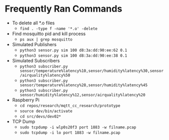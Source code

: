# Frequently Ran Commands
- To delete all *.o files
  - `find . -type f -name '*.o' -delete`
- Find mosquitto pid and kill process
  - `ps aux | grep mosquitto`
- Simulated Publishers
  - `python3 sensor.py sim 100 d8:3a:dd:90:ee:62 0.1`
  - `python3 sensor.py sim 100 d8:3a:dd:90:ee:38 0.1`
- Simulated Subscribers
  - `python3 subscriber.py sensor/temperature%latency%10,sensor/humidity%latency%30,sensor/airquality%latency%50`
  - `python3 subscriber.py sensor/temperature%latency%28,sensor/humidity%latency%45`
  - `python3 subscriber.py sensor/humidity%latency%12,sensor/airquality%latency%20`
- Raspberry Pi
  - `cd repos/research/mqtt_cc_research/prototype`
  - `source dev/bin/activate`
  - `cd src/devs/dev02*` 
- TCP Dump
  - `sudo tcpdump -i wlp0s20f3 port 1883 -w filname.pcap`
  - `sudo tcpdump -i lo port 1883 -w filname.pcap`